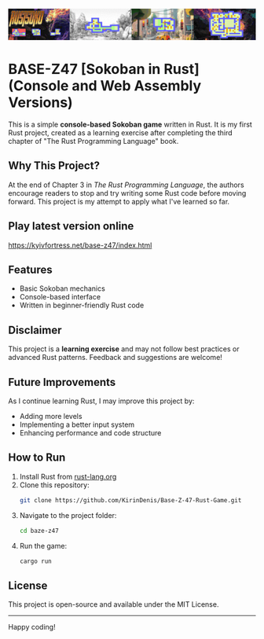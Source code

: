 ![BASE-Z47](https://github.com/KirinDenis/Base-Z-47-Rust-Game/blob/main/tools/rm_logo.jpg)

# BASE-Z47 [Sokoban in Rust] (Console and Web Assembly Versions)

This is a simple **console-based Sokoban game** written in Rust. It is my first Rust project, created as a learning exercise after completing the third chapter of "The Rust Programming Language" book.

## Why This Project?

At the end of Chapter 3 in *The Rust Programming Language*, the authors encourage readers to stop and try writing some Rust code before moving forward. This project is my attempt to apply what I've learned so far.

## Play latest version online

https://kyivfortress.net/base-z47/index.html 

## Features

- Basic Sokoban mechanics
- Console-based interface
- Written in beginner-friendly Rust code

## Disclaimer

This project is a **learning exercise** and may not follow best practices or advanced Rust patterns. Feedback and suggestions are welcome!

## Future Improvements

As I continue learning Rust, I may improve this project by:

- Adding more levels
- Implementing a better input system
- Enhancing performance and code structure

## How to Run

1. Install Rust from [rust-lang.org](https://www.rust-lang.org/)
2. Clone this repository:
   ```sh
   git clone https://github.com/KirinDenis/Base-Z-47-Rust-Game.git
   ```
3. Navigate to the project folder:
   ```sh
   cd baze-z47
   ```
4. Run the game:
   ```sh
   cargo run
   ```

## License

This project is open-source and available under the MIT License.

---

Happy coding! 

